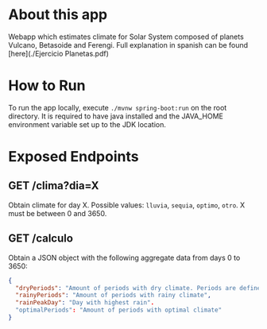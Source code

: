 # About this app

Webapp which estimates climate for Solar System composed of planets Vulcano, Betasoide and Ferengi. Full explanation in spanish can be found [here](./Ejercicio Planetas.pdf)

# How to Run

To run the app locally, execute `./mvnw spring-boot:run` on the root directory. It is required to have java installed and the JAVA_HOME environment variable set up to the JDK location.

# Exposed Endpoints

## GET /clima?dia=X

Obtain climate for day X. Possible values: `lluvia`, `sequia`, `optimo`, `otro`. X must be between 0 and 3650.

## GET /calculo

Obtain a JSON object with the following aggregate data from days 0 to 3650:

```json
{
  "dryPeriods": "Amount of periods with dry climate. Periods are defined as sucessions of consecutive days with same climate.",
  "rainyPeriods": "Amount of periods with rainy climate",
  "rainPeakDay": "Day with highest rain".
  "optimalPeriods": "Amount of periods with optimal climate"
}
```
